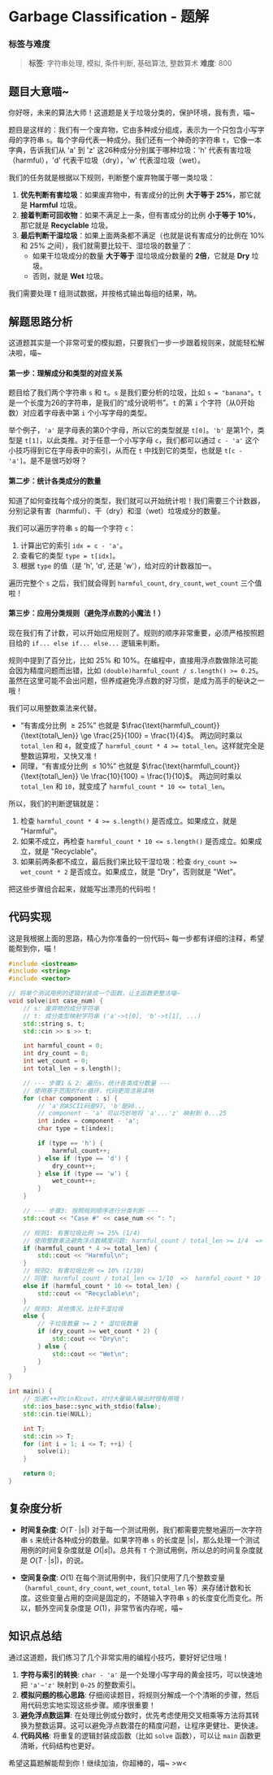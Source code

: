 # Garbage Classification - 题解

### 标签与难度
> **标签**: 字符串处理, 模拟, 条件判断, 基础算法, 整数算术
> **难度**: 800

## 题目大意喵~

你好呀，未来的算法大师！这道题是关于垃圾分类的，保护环境，我有责，喵~

题目是这样的：我们有一个废弃物，它由多种成分组成，表示为一个只包含小写字母的字符串 `s`。每个字母代表一种成分。我们还有一个神奇的字符串 `t`，它像一本字典，告诉我们从 'a' 到 'z' 这26种成分分别属于哪种垃圾：'h' 代表有害垃圾（harmful），'d' 代表干垃圾（dry），'w' 代表湿垃圾（wet）。

我们的任务就是根据以下规则，判断整个废弃物属于哪一类垃圾：

1.  **优先判断有害垃圾**：如果废弃物中，有害成分的比例 **大于等于 25%**，那它就是 **Harmful** 垃圾。
2.  **接着判断可回收物**：如果不满足上一条，但有害成分的比例 **小于等于 10%**，那它就是 **Recyclable** 垃圾。
3.  **最后判断干湿垃圾**：如果上面两条都不满足（也就是说有害成分的比例在 10% 和 25% 之间），我们就需要比较干、湿垃圾的数量了：
    *   如果干垃圾成分的数量 **大于等于** 湿垃圾成分数量的 **2倍**，它就是 **Dry** 垃圾。
    *   否则，就是 **Wet** 垃圾。

我们需要处理 `T` 组测试数据，并按格式输出每组的结果，呐。

## 解题思路分析

这道题其实是一个非常可爱的模拟题，只要我们一步一步跟着规则来，就能轻松解决啦，喵~

#### 第一步：理解成分和类型的对应关系

题目给了我们两个字符串 `s` 和 `t`。`s` 是我们要分析的垃圾，比如 `s = "banana"`。`t` 是一个长度为26的字符串，是我们的“成分说明书”。`t` 的第 `i` 个字符（从0开始数）对应着字母表中第 `i` 个小写字母的类型。

举个例子，`'a'` 是字母表的第0个字母，所以它的类型就是 `t[0]`。`'b'` 是第1个，类型是 `t[1]`，以此类推。对于任意一个小写字母 `c`，我们都可以通过 `c - 'a'` 这个小技巧得到它在字母表中的索引，从而在 `t` 中找到它的类型，也就是 `t[c - 'a']`。是不是很巧妙呀？

#### 第二步：统计各类成分的数量

知道了如何查找每个成分的类型，我们就可以开始统计啦！我们需要三个计数器，分别记录有害（harmful）、干（dry）和湿（wet）垃圾成分的数量。

我们可以遍历字符串 `s` 的每一个字符 `c`：
1.  计算出它的索引 `idx = c - 'a'`。
2.  查看它的类型 `type = t[idx]`。
3.  根据 `type` 的值（是 'h', 'd', 还是 'w'），给对应的计数器加一。

遍历完整个 `s` 之后，我们就会得到 `harmful_count`, `dry_count`, `wet_count` 三个值啦！

#### 第三步：应用分类规则（避免浮点数的小魔法！）

现在我们有了计数，可以开始应用规则了。规则的顺序非常重要，必须严格按照题目给的 `if... else if... else...` 逻辑来判断。

规则中提到了百分比，比如 25% 和 10%。在编程中，直接用浮点数做除法可能会因为精度问题而出错，比如 `(double)harmful_count / s.length() >= 0.25`。虽然在这里可能不会出问题，但养成避免浮点数的好习惯，是成为高手的秘诀之一哦！

我们可以用整数乘法来代替。
-   “有害成分比例 $\ge 25\%$” 也就是 $\frac{\text{harmful\_count}}{\text{total\_len}} \ge \frac{25}{100} = \frac{1}{4}$。
    两边同时乘以 `total_len` 和 `4`，就变成了 `harmful_count * 4 >= total_len`。这样就完全是整数运算啦，又快又准！
-   同理，“有害成分比例 $\le 10\%$” 也就是 $\frac{\text{harmful\_count}}{\text{total\_len}} \le \frac{10}{100} = \frac{1}{10}$。
    两边同时乘以 `total_len` 和 `10`，就变成了 `harmful_count * 10 <= total_len`。

所以，我们的判断逻辑就是：
1.  检查 `harmful_count * 4 >= s.length()` 是否成立。如果成立，就是 "Harmful"。
2.  如果不成立，再检查 `harmful_count * 10 <= s.length()` 是否成立。如果成立，就是 "Recyclable"。
3.  如果前两条都不成立，最后我们来比较干湿垃圾：检查 `dry_count >= wet_count * 2` 是否成立。如果成立，就是 "Dry"，否则就是 "Wet"。

把这些步骤组合起来，就能写出漂亮的代码啦！

## 代码实现

这是我根据上面的思路，精心为你准备的一份代码~ 每一步都有详细的注释，希望能帮到你，喵！

```cpp
#include <iostream>
#include <string>
#include <vector>

// 将单个测试用例的逻辑封装成一个函数，让主函数更整洁喵~
void solve(int case_num) {
    // s: 废弃物的成分字符串
    // t: 成分类型映射字符串 ('a'->t[0], 'b'->t[1], ...)
    std::string s, t;
    std::cin >> s >> t;

    int harmful_count = 0;
    int dry_count = 0;
    int wet_count = 0;
    int total_len = s.length();

    // --- 步骤1 & 2: 遍历s，统计各类成分数量 ---
    // 使用基于范围的for循环，代码更简洁易读呐
    for (char component : s) {
        // 'a'的ASCII码是97, 'b'是98...
        // component - 'a' 可以巧妙地将 'a'...'z' 映射到 0...25
        int index = component - 'a';
        char type = t[index];

        if (type == 'h') {
            harmful_count++;
        } else if (type == 'd') {
            dry_count++;
        } else if (type == 'w') {
        	wet_count++;
        }
    }

    // --- 步骤3: 按照规则顺序进行分类判断 ---
    std::cout << "Case #" << case_num << ": ";

    // 规则1: 有害垃圾比例 >= 25% (1/4)
    // 使用整数乘法避免浮点数精度问题: harmful_count / total_len >= 1/4  =>  harmful_count * 4 >= total_len
    if (harmful_count * 4 >= total_len) {
        std::cout << "Harmful\n";
    } 
    // 规则2: 有害垃圾比例 <= 10% (1/10)
    // 同理: harmful_count / total_len <= 1/10  =>  harmful_count * 10 <= total_len
    else if (harmful_count * 10 <= total_len) {
        std::cout << "Recyclable\n";
    } 
    // 规则3: 其他情况，比较干湿垃圾
    else {
        // 干垃圾数量 >= 2 * 湿垃圾数量
        if (dry_count >= wet_count * 2) {
            std::cout << "Dry\n";
        } else {
            std::cout << "Wet\n";
        }
    }
}

int main() {
    // 加速C++的cin和cout，对付大量输入输出时很有用哦！
    std::ios_base::sync_with_stdio(false);
    std::cin.tie(NULL);

    int T;
    std::cin >> T;
    for (int i = 1; i <= T; ++i) {
        solve(i);
    }

    return 0;
}
```

## 复杂度分析

-   **时间复杂度**: $O(T \cdot |s|)$
    对于每一个测试用例，我们都需要完整地遍历一次字符串 `s` 来统计各种成分的数量。如果字符串 `s` 的长度是 $|s|$，那么处理一个测试用例的时间复杂度就是 $O(|s|)$。总共有 `T` 个测试用例，所以总的时间复杂度就是 $O(T \cdot |s|)$，的说。

-   **空间复杂度**: $O(1)$
    在每个测试用例中，我们只使用了几个整数变量（`harmful_count`, `dry_count`, `wet_count`, `total_len` 等）来存储计数和长度。这些变量占用的空间是固定的，不随输入字符串 `s` 的长度变化而变化。所以，额外空间复杂度是 $O(1)$，非常节省内存呢，喵~

## 知识点总结

通过这道题，我们练习了几个非常实用的编程小技巧，要好好记住哦！

1.  **字符与索引的转换**: `char - 'a'` 是一个处理小写字母的黄金技巧，可以快速地把 `'a'~'z'` 映射到 `0~25` 的整数索引。
2.  **模拟问题的核心思路**: 仔细阅读题目，将规则分解成一个个清晰的步骤，然后用代码忠实地实现这些步骤。顺序很重要！
3.  **避免浮点数运算**: 在处理比例或分数时，优先考虑使用交叉相乘等方法将其转换为整数运算。这可以避免浮点数潜在的精度问题，让程序更健壮、更快速。
4.  **代码风格**: 将重复的逻辑封装成函数（比如 `solve` 函数），可以让 `main` 函数更清晰，代码结构也更好。

希望这篇题解能帮到你！继续加油，你超棒的，喵~ >w<